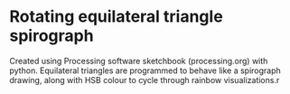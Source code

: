 # Rotating equilateral triangle spirograph
 Created using Processing software sketchbook (processing.org) with python. Equilateral triangles are programmed to behave like a spirograph drawing, along with HSB colour to cycle through rainbow visualizations.r
